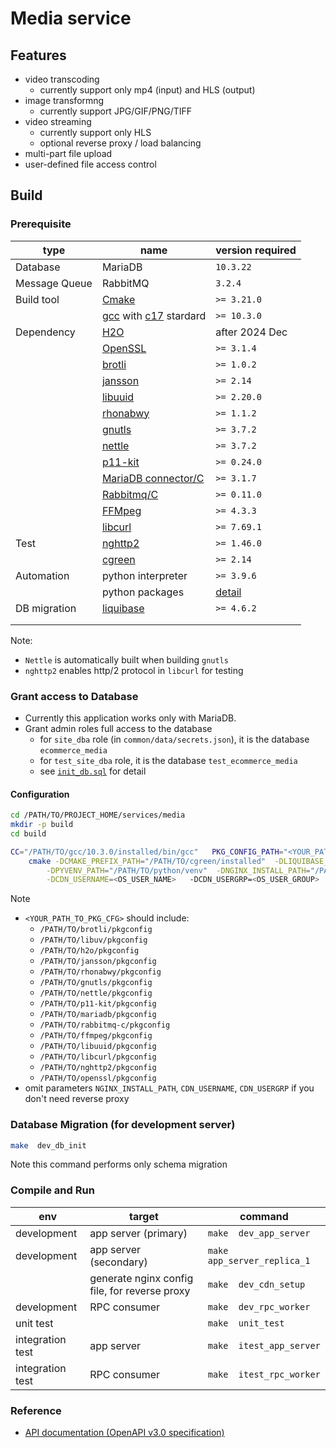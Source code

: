 # Media service
## Features
- video transcoding
  - currently support only mp4 (input) and HLS (output)
- image transformng
  - currently support JPG/GIF/PNG/TIFF
- video streaming
  - currently support only HLS
  - optional reverse proxy / load balancing
- multi-part file upload
- user-defined file access control

## Build
### Prerequisite 
| type | name | version required |
|------|------|------------------|
| Database | MariaDB | `10.3.22` |
| Message Queue | RabbitMQ | `3.2.4` |
| Build tool | [Cmake](https://cmake.org/cmake/help/latest/index.html) | `>= 3.21.0` |
| | [gcc](https://gcc.gnu.org/onlinedocs/) with [c17](https://en.wikipedia.org/wiki/C17_(C_standard_revision)) stardard | `>= 10.3.0` |
| Dependency | [H2O](https://github.com/h2o/h2o) | after 2024 Dec |
| | [OpenSSL](https://github.com/openssl/openssl) | `>= 3.1.4` |
| | [brotli](https://github.com/google/brotli) | `>= 1.0.2` |
| | [jansson](https://github.com/akheron/jansson) | `>= 2.14` |
| | [libuuid](https://github.com/util-linux/util-linux/tree/master/libuuid) | `>= 2.20.0` |
| | [rhonabwy](https://github.com/babelouest/rhonabwy) | `>= 1.1.2` |
| | [gnutls](https://github.com/gnutls/gnutls) | `>= 3.7.2` |
| | [nettle](https://github.com/gnutls/nettle) | `>= 3.7.2` |
| | [p11-kit](https://github.com/p11-glue/p11-kit) | `>= 0.24.0` |
| | [MariaDB connector/C](https://github.com/mariadb-corporation/mariadb-connector-c) | `>= 3.1.7` |
| | [Rabbitmq/C](https://github.com/alanxz/rabbitmq-c) | `>= 0.11.0` |
| | [FFMpeg](https://github.com/FFmpeg/FFmpeg) | `>= 4.3.3` |
| | [libcurl](https://github.com/curl/curl) | `>= 7.69.1` |
| Test | [nghttp2](https://github.com/nghttp2/nghttp2) | `>= 1.46.0` |
| | [cgreen](https://github.com/cgreen-devs/cgreen) | `>= 2.14` |
| Automation | python interpreter | `>= 3.9.6` |
| | python packages | [detail](./py_venv_requirement.txt) |
| DB migration | [liquibase](https://github.com/liquibase/liquibase) | `>= 4.6.2` |
| | | |
| | | |

Note: 
* `Nettle` is automatically built when building `gnutls` 
* `nghttp2` enables http/2 protocol in `libcurl` for testing

### Grant access to Database
- Currently this application works only with MariaDB.
- Grant admin roles full access to the database
  - for `site_dba` role (in `common/data/secrets.json`), it is the database `ecommerce_media`
  - for `test_site_dba` role, it is the database `test_ecommerce_media`
  - see [`init_db.sql`](../migrations/init_db.sql) for detail

#### Configuration
```bash
cd /PATH/TO/PROJECT_HOME/services/media
mkdir -p build
cd build

CC="/PATH/TO/gcc/10.3.0/installed/bin/gcc"   PKG_CONFIG_PATH="<YOUR_PATH_TO_PKG_CFG>" \
    cmake -DCMAKE_PREFIX_PATH="/PATH/TO/cgreen/installed"  -DLIQUIBASE_PATH="/PATH/TO/liquibase"  \
        -DPYVENV_PATH="/PATH/TO/python/venv"  -DNGINX_INSTALL_PATH="/PATH/TO/nginx/server/install" \
        -DCDN_USERNAME=<OS_USER_NAME>   -DCDN_USERGRP=<OS_USER_GROUP>   ..
```
Note
- `<YOUR_PATH_TO_PKG_CFG>` should include:
  - `/PATH/TO/brotli/pkgconfig`
  - `/PATH/TO/libuv/pkgconfig`
  - `/PATH/TO/h2o/pkgconfig`
  - `/PATH/TO/jansson/pkgconfig`
  - `/PATH/TO/rhonabwy/pkgconfig`
  - `/PATH/TO/gnutls/pkgconfig`
  - `/PATH/TO/nettle/pkgconfig`
  - `/PATH/TO/p11-kit/pkgconfig`
  - `/PATH/TO/mariadb/pkgconfig`
  - `/PATH/TO/rabbitmq-c/pkgconfig`
  - `/PATH/TO/ffmpeg/pkgconfig`
  - `/PATH/TO/libuuid/pkgconfig`
  - `/PATH/TO/libcurl/pkgconfig`
  - `/PATH/TO/nghttp2/pkgconfig`
  - `/PATH/TO/openssl/pkgconfig`
- omit parameters `NGINX_INSTALL_PATH`, `CDN_USERNAME`, `CDN_USERGRP` if you don't need reverse proxy


### Database Migration (for development server)
```bash
make  dev_db_init
```
Note this command performs only schema migration

### Compile and Run
| env | target | command |
|-----|--------|---------|
| development | app server (primary) | `make  dev_app_server` |
| development | app server (secondary) | `make  app_server_replica_1` |
| | generate nginx config file, for reverse proxy | `make  dev_cdn_setup` |
| development | RPC consumer  | `make  dev_rpc_worker` |
| unit test |  | `make  unit_test` |
| integration test | app server | `make  itest_app_server` |
| integration test | RPC consumer | `make  itest_rpc_worker` |

### Reference
- [API documentation (OpenAPI v3.0 specification)](./apidoc.yaml)
